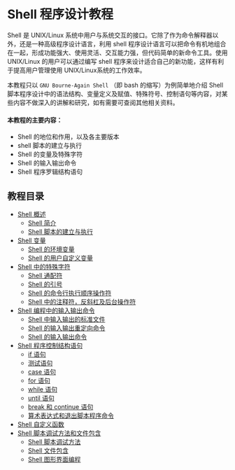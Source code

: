 Shell 程序设计教程
==================

Shell 是 UNIX/Linux 系统中用户与系统交互的接口。它除了作为命令解释器以外，还是一种高级程序设计语言，利用 shell 程序设计语言可以把命令有机地组合在一起，形成功能强大、使用灵活、交互能力强，但代码简单的新命令工具。使用 UNIX/Linux 的用户可以通过编写 shell 程序来设计适合自己的新功能，这样有利于提高用户管理使用 UNIX/Linux系统的工作效率。

本教程只以 `GNU Bourne-Again Shell` （即 bash 的缩写）为例简单地介绍 Shell 脚本程序设计中的语法结构、变量定义及赋值、特殊符号、控制语句等内容，对某些内容不做深入的讲解和研究，如有需要可查阅其他相关资料。

#### 本教程的主要内容：

- Shell 的地位和作用，以及各主要版本
- shell 脚本的建立与执行
- Shell 的变量及特殊字符
- Shell 的输入输出命令
- Shell 程序罗辑结构语句

## 教程目录

- [Shell 概述](chapter1.html)
	- [Shell 简介](chapter1.html#shell_1)
	- [Shell 脚本的建立与执行](chapter1.html#shell_5) 
- [Shell 变量](chapter2.html) 
	- [Shell 的环境变量](chapter2.html#shell_2)
	- [Shell 的用户自定义变量](chapter2.html#shell_3)
- [Shell 中的特殊字符](chapter3.html)
	- [Shell 通配符](chapter3.html#shell_2)
	- [Shell 的引号](chapter3.html#shell_3) 
	- [Shell 的命令行执行顺序操作符](chapter3.html#shell_4)
	- [Shell 中的注释符，反斜杠及后台操作符 ](chapter3.html#shell_5)
- [Shell 编程中的输入输出命令](chapter4.html) 
	- [Shell 中输入输出的标准文件](chapter4.html#shell_2)  
	- [Shell 的输入输出重定向命令](chapter4.html#shell_3) 
	- [Shell 的输入输出命令](chapter4.html#shell_4)  
- [Shell 程序控制结构语句](chapter5.html)
	- [if 语句](chapter5.html#if)
	- [测试语句](chapter5.html#_1)
	- [case 语句](chapter5.html#case)
	- [for 语句](chapter5.html#for)
	- [while 语句](chapter5.html#while)
	- [until 语句](chapter5.html#until)
	- [break 和 continue 语句 ](chapter5.html#break-continue)
	- [算术表达式和退出脚本程序命令](chapter5.html#_2)
- [Shell 自定义函数](chapter6.html) 
- [Shell 脚本调试方法和文件包含](chapter7.html) 
	- [Shell 脚本调试方法](chapter7.html#shell_1)
	- [Shell 文件包含 ](chapter7.html#shell_2)
	- [Shell 图形界面编程](chapter7.html#shell_3)



